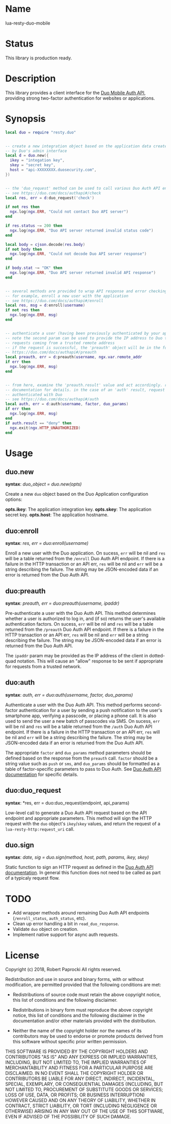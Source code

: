 Name
====

lua-resty-duo-mobile

Status
======

This library is production ready.

Description
===========

This library provides a client interface for the [Duo Mobile Auth API](https://duo.com/docs/authapi), providing strong two-factor authentication for websites or applications.

Synopsis
========

```lua
local duo = require "resty.duo"


-- create a new integration object based on the application data created
-- by Duo's admin interface
local d = duo.new({
  ikey = "integation key",
  skey = "secret key",
  host = "api-XXXXXXXX.duosecurity.com",
})


-- the 'duo_request' method can be used to call various Duo Auth API endpoints
-- see https://duo.com/docs/authapi#/check
local res, err = d:duo_request('check')

if not res then
  ngx.log(ngx.ERR, "Could not contact Duo API server")
end

if res.status ~= 200 then
  ngx.log(ngx.ERR, "Duo API server returned invalid status code")
end

local body = cjson.decode(res.body)
if not body then
  ngx.log(ngx.ERR, "Could not decode Duo API server response")
end

if body.stat ~= "OK" then
  ngx.log(ngx.ERR, "Duo API server returned invalid API response")
end


-- several methods are provided to wrap API response and error checking
-- for example, enroll a new user with the application
-- see https://duo.com/docs/authapi#/enroll
local res, msg = d:enroll(username)
if not res then
  ngx.log(ngx.ERR, msg)
end


-- authenticate a user (having been previously authenticated by your application)
-- note the second param can be used to provide the IP address to Duo to identify
-- requests coming from a trusted remote address
-- if the request is successful, the 'preauth' object will be in the form noted at
-- https://duo.com/docs/authapi#/preauth
local preauth, err = d:preauth(username, ngx.var.remote_addr
if err then
  ngx.log(ngx.ERR, msg)
end


-- from here, examine the 'preauth.result' value and act accordingly. refer to the API
-- documentation for details. in the case of an 'auth' result, request should be
-- authenticated with Duo
-- see https://duo.com/docs/authapi#/auth
local auth, err = d:auth(username, factor, duo_params)
if err then
  ngx.log(ngx.ERR, msg)
end
if auth.result == "deny" then
  ngx.exit(ngx.HTTP_UNAUTHORIZED)
end
```


Usage
=====

duo.new
-------

**syntax**: *duo_object = duo.new(opts)*

Create a new `duo` object based on the Duo Application configuration options:

**opts.ikey**: The application integration key.
**opts.skey**: The application secret key.
**opts.host**: The application hostname.

duo:enroll
----------

**syntax**: *res, err = duo:enroll(username)*

Enroll a new user with the Duo application. On sucess, `err` will be nil and `res` will be a table returned from the `/enroll` Duo Auth API endpoint. If there is a failure in the HTTP transaction or an API err, `res` will be nil and `err` will be a string describing the failure. The string may be JSON-encoded data if an error is returned from the Duo Auth API.

duo:preauth
-----------

**syntax**: *preauth, err = duo:preauth(username, ipaddr)*

Pre-authenticate a user with the Duo Auth API. This method determines whether a user is authorized to log in, and (if so) returns the user's available authentication factors. On sucess, `err` will be nil and `res` will be a table returned from the `/preauth` Duo Auth API endpoint. If there is a failure in the HTTP transaction or an API err, `res` will be nil and `err` will be a string describing the failure. The string may be JSON-encoded data if an error is returned from the Duo Auth API.

The `ipaddr` param may be provided as the IP address of the client in dotted-quad notation. This will cause an "allow" response to be sent if appropriate for requests from a trusted network.

duo:auth
--------

**syntax**: *auth, err = duo:auth(username, factor, duo_params)*

Authenticate a user with the Duo Auth API. This method performs second-factor authentication for a user by sending a push notification to the user's smartphone app, verifying a passcode, or placing a phone call. It is also used to send the user a new batch of passcodes via SMS. On sucess, `err` will be nil and `res` will be a table returned from the `/auth` Duo Auth API endpoint. If there is a failure in the HTTP transaction or an API err, `res` will be nil and `err` will be a string describing the failure. The string may be JSON-encoded data if an error is returned from the Duo Auth API.

The appropriate `factor` and `duo_params` method parameters should be defined based on the response from the `preauth` call. `factor` should be a string value such as `push` or `sms`, and `duo_params` should be formatted as a table of factor-specific parameters to pass to Duo Auth. See [Duo Auth API documentation](https://duo.com/docs/authapi#/auth) for specific details.

duo:duo_request
---------------

**syntax**: *res, err = duo:duo_request(endpoint, api_params)

Low-level call to generate a Duo Auth API request based on the API endpoint and appropriate parameters. This method will sign the HTTP request with the `duo` object's `ikey`/`skey` values, and return the request of a `lua-resty-http:request_uri` call.

duo.sign
--------

**syntax**: *date, sig = duo.sign(method, host, path, params, ikey, skey)*

Static function to sign an HTTP request as defined in the [Duo Auth API documentation](https://duo.com/docs/authapi#authentication). In general this function does not need to be called as part of a typicaly request flow.

TODO
====

* Add wrapper methods around remaining Duo Auth API endpoints (`/enroll_status`, `auth_status`, etc).
* Clean up error handling a bit in `read_duo_response`.
* Validate `duo` object on creation.
* Implement native support for async auth requests.

License
=======

Copyright (c) 2018, Robert Paprocki
All rights reserved.

Redistribution and use in source and binary forms, with or without
modification, are permitted provided that the following conditions are met:

* Redistributions of source code must retain the above copyright notice, this
  list of conditions and the following disclaimer.

* Redistributions in binary form must reproduce the above copyright notice,
  this list of conditions and the following disclaimer in the documentation
  and/or other materials provided with the distribution.

* Neither the name of the copyright holder nor the names of its
  contributors may be used to endorse or promote products derived from
  this software without specific prior written permission.

THIS SOFTWARE IS PROVIDED BY THE COPYRIGHT HOLDERS AND CONTRIBUTORS "AS IS"
AND ANY EXPRESS OR IMPLIED WARRANTIES, INCLUDING, BUT NOT LIMITED TO, THE
IMPLIED WARRANTIES OF MERCHANTABILITY AND FITNESS FOR A PARTICULAR PURPOSE ARE
DISCLAIMED. IN NO EVENT SHALL THE COPYRIGHT HOLDER OR CONTRIBUTORS BE LIABLE
FOR ANY DIRECT, INDIRECT, INCIDENTAL, SPECIAL, EXEMPLARY, OR CONSEQUENTIAL
DAMAGES (INCLUDING, BUT NOT LIMITED TO, PROCUREMENT OF SUBSTITUTE GOODS OR
SERVICES; LOSS OF USE, DATA, OR PROFITS; OR BUSINESS INTERRUPTION) HOWEVER
CAUSED AND ON ANY THEORY OF LIABILITY, WHETHER IN CONTRACT, STRICT LIABILITY,
OR TORT (INCLUDING NEGLIGENCE OR OTHERWISE) ARISING IN ANY WAY OUT OF THE USE
OF THIS SOFTWARE, EVEN IF ADVISED OF THE POSSIBILITY OF SUCH DAMAGE.
